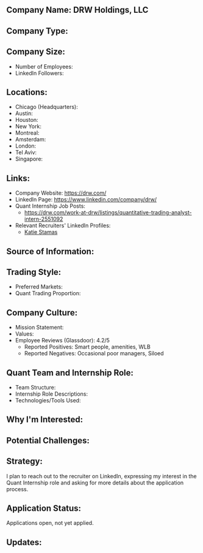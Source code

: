 ## Company Name: DRW Holdings, LLC

## Company Type:

## Company Size:
- Number of Employees: 
- LinkedIn Followers: 

## Locations:
- Chicago (Headquarters): 
- Austin: 
- Houston: 
- New York: 
- Montreal: 
- Amsterdam: 
- London: 
- Tel Aviv: 
- Singapore: 

## Links:
- Company Website: https://drw.com/
- LinkedIn Page: https://www.linkedin.com/company/drw/
- Quant Internship Job Posts: 
  - https://drw.com/work-at-drw/listings/quantitative-trading-analyst-intern-2551092
- Relevant Recruiters' LinkedIn Profiles: 
  - [Katie Stamas](https://www.linkedin.com/in/katiestamas/)

## Source of Information:

## Trading Style:
- Preferred Markets: 
- Quant Trading Proportion: 

## Company Culture:
- Mission Statement: 
- Values: 
- Employee Reviews (Glassdoor): 4.2/5
  - Reported Positives: Smart people, amenities, WLB
  - Reported Negatives: Occasional poor managers, Siloed

## Quant Team and Internship Role:
- Team Structure: 
- Internship Role Descriptions: 
- Technologies/Tools Used: 

## Why I'm Interested:

## Potential Challenges: 

## Strategy:
I plan to reach out to the recruiter on LinkedIn, expressing my interest in the Quant Internship role and asking for more details about the application process.

## Application Status:
Applications open, not yet applied.

## Updates:
